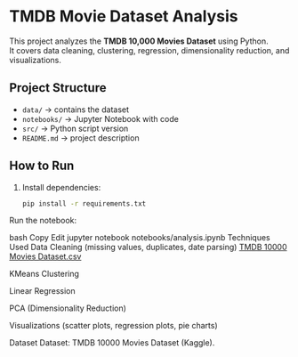 # TMDB Movie Dataset Analysis

This project analyzes the **TMDB 10,000 Movies Dataset** using Python.  
It covers data cleaning, clustering, regression, dimensionality reduction, and visualizations.

## Project Structure
- `data/` → contains the dataset
- `notebooks/` → Jupyter Notebook with code
- `src/` → Python script version
- `README.md` → project description

## How to Run
1. Install dependencies:  
   ```bash
   pip install -r requirements.txt
Run the notebook:

bash
Copy
Edit
jupyter notebook notebooks/analysis.ipynb
Techniques Used
Data Cleaning (missing values, duplicates, date parsing)
[TMDB 10000 Movies Dataset.csv](https://github.com/user-attachments/files/21818018/TMDB.10000.Movies.Dataset.csv)

KMeans Clustering

Linear Regression

PCA (Dimensionality Reduction)

Visualizations (scatter plots, regression plots, pie charts)

Dataset
Dataset: TMDB 10000 Movies Dataset (Kaggle).
